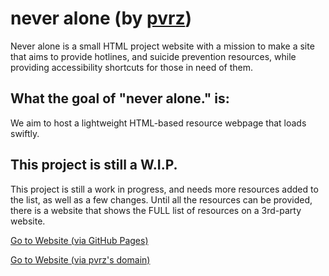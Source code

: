 # never alone (by [pvrz](https://github.com/pvrzz))
Never alone is a small HTML project website with a mission to make a site that aims to provide hotlines, and suicide prevention resources, while providing accessibility shortcuts for those in need of them.

## What the goal of "never alone." is:
We aim to host a lightweight HTML-based resource webpage that loads swiftly.

## This project is still a W.I.P.
This project is still a work in progress, and needs more resources added to the list, as well as a few changes. Until all the resources can be provided, there is a website that shows the FULL list of resources on a 3rd-party website.

[Go to Website (via GitHub Pages)](https://nvralone.github.io/site/)

[Go to Website (via pvrz's domain)](https://na.pvrz.ml/)
